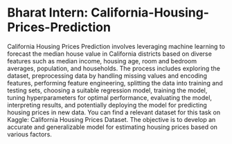 # Bharat Intern: California-Housing-Prices-Prediction

California Housing Prices Prediction involves leveraging machine learning to forecast the median house value in California districts based on diverse features such as median income, housing age, room and bedroom averages, population, and households. The process includes exploring the dataset, preprocessing data by handling missing values and encoding features, performing feature engineering, splitting the data into training and testing sets, choosing a suitable regression model, training the model, tuning hyperparameters for optimal performance, evaluating the model, interpreting results, and potentially deploying the model for predicting housing prices in new data. You can find a relevant dataset for this task on Kaggle: California Housing Prices Dataset. The objective is to develop an accurate and generalizable model for estimating housing prices based on various factors.
